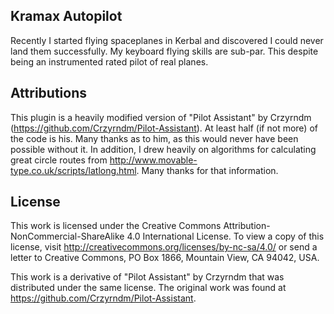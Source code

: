 Kramax Autopilot
----------------
Recently I started flying spaceplanes in Kerbal and discovered I could never land them successfully. My keyboard flying skills are sub-par. This despite being an instrumented rated pilot of real planes. 

Attributions
------------
This plugin is a heavily modified version of "Pilot Assistant" by Crzyrndm (<https://github.com/Crzyrndm/Pilot-Assistant>). At least half (if not more) of the code is his. Many thanks as to him, as this would never have been possible without it.
In addition, I drew heavily on algorithms for calculating great circle routes from <http://www.movable-type.co.uk/scripts/latlong.html>. Many thanks for that information.

License
-------
This work is licensed under the Creative Commons Attribution-NonCommercial-ShareAlike 4.0 International License.
To view a copy of this license, visit http://creativecommons.org/licenses/by-nc-sa/4.0/ or send a letter to
Creative Commons, PO Box 1866, Mountain View, CA 94042, USA.

This work is a derivative of "Pilot Assistant" by Crzyrndm that was distributed under the same license.
The original work was found at https://github.com/Crzyrndm/Pilot-Assistant.

